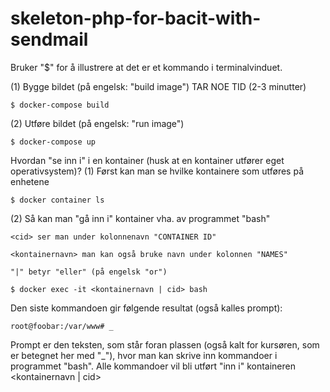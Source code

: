 # skeleton-php-for-bacit-with-sendmail

Bruker "$" for å illustrere at det er et kommando i terminalvinduet. 

(1) Bygge bildet (på engelsk: "build image") TAR NOE TID (2-3 minutter)
```console
$ docker-compose build
```
(2) Utføre bildet (på engelsk: "run image")
```console
$ docker-compose up
```
Hvordan "se inn i" i en kontainer (husk at en kontainer utfører eget operativsystem)?
(1) Først kan man se hvilke kontainere som utføres på enhetene
```console
$ docker container ls
```
(2) Så kan man "gå inn i" kontainer vha. av programmet "bash"
```
<cid> ser man under kolonnenavn "CONTAINER ID"

<kontainernavn> man kan også bruke navn under kolonnen "NAMES"

"|" betyr "eller" (på engelsk "or")
```
```console
$ docker exec -it <kontainernavn | cid> bash 
```
Den siste kommandoen gir følgende resultat (også kalles prompt):
```console
root@foobar:/var/www# _
```
Prompt er den teksten, som står foran plassen (også kalt for kursøren, som er betegnet her med "_"), hvor man kan skrive inn kommandoer i programmet "bash". Alle kommandoer vil bli utført "inn i" kontaineren <kontainernavn | cid>
